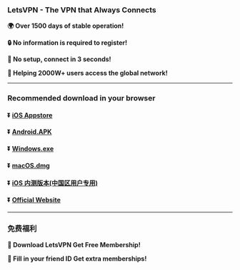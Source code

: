 ### LetsVPN - The VPN that Always Connects
**:earth_africa:  Over 1500 days of stable operation!**

**:lock: No information is required to register!**

**:rocket: No setup, connect in 3 seconds!**

**:man: Helping 2000W+ users access the global network!**

---
### Recommended download in your browser
#### :arrow_double_down: [iOS Appstore](https://appshare.onelink.me/7uiT/33e7470c)
#### :arrow_double_down: [Android.APK](https://appshare.onelink.me/7uiT/fa80bb40)
#### :arrow_double_down: [Windows.exe](https://appshare.onelink.me/7uiT/cd934bda)
#### :arrow_double_down: [macOS.dmg](https://appshare.onelink.me/7uiT/1ed3d477)
#### :arrow_double_down: [iOS 内测版本(中国区用户专用)](https://appshare.onelink.me/7uiT/1c9f9287)
#### :arrow_double_down: [Official Website](https://appshare.onelink.me/7uiT/a60e7e13)
---
### 免费福利
**:gift: Download LetsVPN Get Free Membership!**

**:gift: Fill in your friend ID Get extra memberships!**
